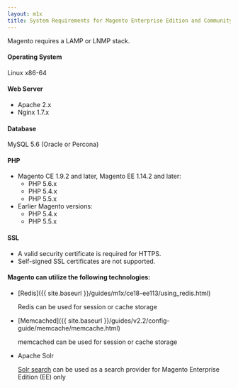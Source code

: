 ```yaml
---
layout: m1x
title: System Requirements for Magento Enterprise Edition and Community Edition (Current Shipping Versions)
---
```


Magento requires a LAMP or LNMP stack.
 
#### Operating System

Linux x86-64
 
#### Web Server

*   Apache 2.x
*   Nginx 1.7.x
 
#### Database

MySQL 5.6 (Oracle or Percona)
 
#### PHP
 
*	Magento CE 1.9.2 and later, Magento EE 1.14.2 and later: 
	*	PHP 5.6.x
	*   PHP 5.4.x
	*   PHP 5.5.x
*	Earlier Magento versions:
	*   PHP 5.4.x
	*   PHP 5.5.x
 
#### SSL

*   A valid security certificate is required for HTTPS.
*   Self-signed SSL certificates are not supported.
 
#### Magento can utilize the following technologies:

*   [Redis]({{ site.baseurl }}/guides/m1x/ce18-ee113/using_redis.html)
    
	Redis can be used for session or cache storage

*   [Memcached]({{ site.baseurl }}/guides/v2.2/config-guide/memcache/memcache.html)
    
    memcached can be used for session or cache storage
 
*   Apache Solr
 
    [Solr search](http://merch.docs.magento.com/ee/user_guide/search_seo/search-configuration-solr.html) can be used as a search provider for Magento Enterprise Edition (EE) only
